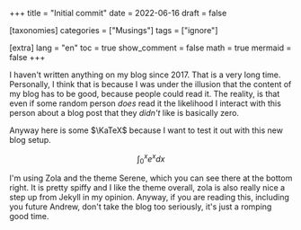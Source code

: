 +++
title = "Initial commit"
date = 2022-06-16
draft = false

[taxonomies]
categories = ["Musings"]
tags = ["ignore"]

[extra]
lang = "en"
toc = true
show_comment = false
math = true
mermaid = false
+++

I haven't written anything on my blog since 2017.
That is a very long time.
Personally, I think that is because I was under the illusion that the content of my blog has to be good, because people could read it.
The reality, is that even if some random person _does_ read it the likelihood I interact with this person about a blog post that they _didn't_ like is basically zero.

<!-- more -->

Anyway here is some $\KaTeX$ because I want to test it out with this new blog setup.

$$\int_0^x e^x dx$$

I'm using Zola and the theme Serene, which you can see there at the bottom right.
It is pretty spiffy and I like the theme overall, zola is also really nice a step up from Jekyll in my opinion.
Anyway, if you are reading this, including you future Andrew, don't take the blog too seriously, it's just a romping good time.